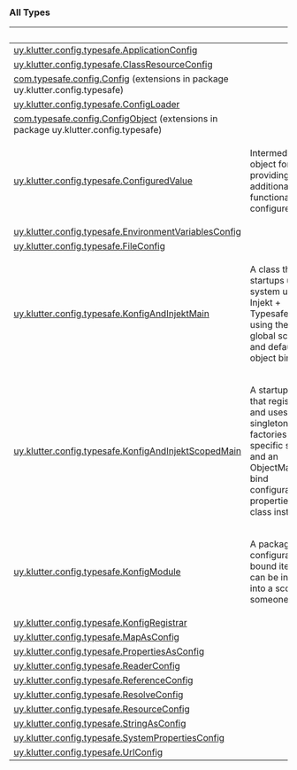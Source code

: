 
### All Types

|&nbsp;|&nbsp;|
|---|---|
| [uy.klutter.config.typesafe.ApplicationConfig](../uy.klutter.config.typesafe/-application-config/index.md) |  |
| [uy.klutter.config.typesafe.ClassResourceConfig](../uy.klutter.config.typesafe/-class-resource-config/index.md) |  |
| [com.typesafe.config.Config](../uy.klutter.config.typesafe/com.typesafe.config.-config/index.md) (extensions in package uy.klutter.config.typesafe) |  |
| [uy.klutter.config.typesafe.ConfigLoader](../uy.klutter.config.typesafe/-config-loader/index.md) |  |
| [com.typesafe.config.ConfigObject](../uy.klutter.config.typesafe/com.typesafe.config.-config-object/index.md) (extensions in package uy.klutter.config.typesafe) |  |
| [uy.klutter.config.typesafe.ConfiguredValue](../uy.klutter.config.typesafe/-configured-value/index.md) | <p>Intermediate object for providing additional functionality on a configured item</p> |
| [uy.klutter.config.typesafe.EnvironmentVariablesConfig](../uy.klutter.config.typesafe/-environment-variables-config/index.md) |  |
| [uy.klutter.config.typesafe.FileConfig](../uy.klutter.config.typesafe/-file-config/index.md) |  |
| [uy.klutter.config.typesafe.KonfigAndInjektMain](../uy.klutter.config.typesafe/-konfig-and-injekt-main/index.md) | <p>A class that startups up an system using Injekt + TypesafeConfig, using the default global scope, and default object binder</p> |
| [uy.klutter.config.typesafe.KonfigAndInjektScopedMain](../uy.klutter.config.typesafe/-konfig-and-injekt-scoped-main/index.md) | <p>A startup module that registers and uses singletons/object factories from a specific scope,<br/>and an ObjectMapper to bind configuration properties into class instances.</p> |
| [uy.klutter.config.typesafe.KonfigModule](../uy.klutter.config.typesafe/-konfig-module/index.md) | <p>A package of configuration bound items that can be included into a scope of someone else</p> |
| [uy.klutter.config.typesafe.KonfigRegistrar](../uy.klutter.config.typesafe/-konfig-registrar/index.md) |  |
| [uy.klutter.config.typesafe.MapAsConfig](../uy.klutter.config.typesafe/-map-as-config/index.md) |  |
| [uy.klutter.config.typesafe.PropertiesAsConfig](../uy.klutter.config.typesafe/-properties-as-config/index.md) |  |
| [uy.klutter.config.typesafe.ReaderConfig](../uy.klutter.config.typesafe/-reader-config/index.md) |  |
| [uy.klutter.config.typesafe.ReferenceConfig](../uy.klutter.config.typesafe/-reference-config/index.md) |  |
| [uy.klutter.config.typesafe.ResolveConfig](../uy.klutter.config.typesafe/-resolve-config/index.md) |  |
| [uy.klutter.config.typesafe.ResourceConfig](../uy.klutter.config.typesafe/-resource-config/index.md) |  |
| [uy.klutter.config.typesafe.StringAsConfig](../uy.klutter.config.typesafe/-string-as-config/index.md) |  |
| [uy.klutter.config.typesafe.SystemPropertiesConfig](../uy.klutter.config.typesafe/-system-properties-config/index.md) |  |
| [uy.klutter.config.typesafe.UrlConfig](../uy.klutter.config.typesafe/-url-config/index.md) |  |
